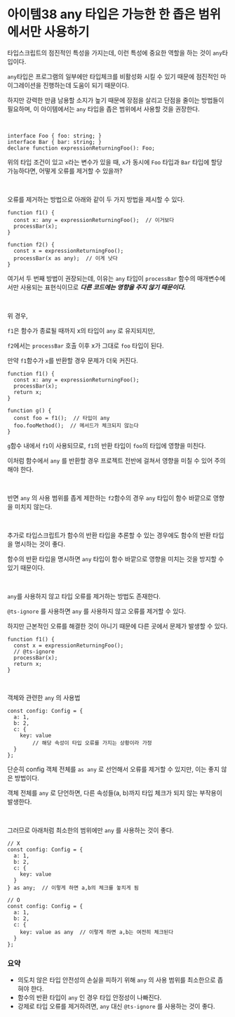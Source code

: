 # 아이템38 any 타입은 가능한 한 좁은 범위에서만 사용하기

타입스크립트의 점진적인 특성을 가지는데, 이런 특성에 중요한 역할을 하는 것이 `any`타입이다.

`any`타입은 프로그램의 일부에만 타입체크를 비활성화 시킬 수 있기 때문에 점진적인 마이그레이션을 진행하는데 도움이 되기 때문이다.

하지만 강력한 만큼 남용할 소지가 높기 때문에 장점을 살리고 단점을 줄이는 방법들이 필요하며, 이 아이템에서는 `any` 타입을 좁은 범위에서 사용할 것을 권장한다.

<br/>

```tsx
interface Foo { foo: string; }
interface Bar { bar: string; }
declare function expressionReturningFoo(): Foo;
```

위의 타입 조건이 있고 `x`라는 변수가 있을 때, `x`가 동시에 `Foo` 타입과 `Bar` 타입에 할당 가능하다면, 어떻게 오류를 제거할 수 있을까?

<br/>

오류를 제거하는 방법으로 아래와 같이 두 가지 방법을 제시할 수 있다.

```tsx
function f1() {
  const x: any = expressionReturningFoo();  // 이거보다
  processBar(x);
}

function f2() {
  const x = expressionReturningFoo();
  processBar(x as any);  // 이게 낫다
}
```

여기서 두 번째 방법이 권장되는데, 이유는 `any` 타입이 `processBar` 함수의 매개변수에서만 사용되는 표현식이므로 ***다른 코드에는 영향을 주지 않기 때문이다.*** 

<br/>

위 경우,

`f1`은 함수가 종료될 때까지 x의 타입이 `any` 로 유지되지만,

`f2`에서는 `processBar` 호출 이후 x가 그대로 `foo` 타입이 된다. 

만약 `f1`함수가 `x`를 반환할 경우 문제가 더욱 커진다.

```tsx
function f1() {
  const x: any = expressionReturningFoo();
  processBar(x);
  return x;
}

function g() {
  const foo = f1();  // 타입이 any
  foo.fooMethod();  // 메서드가 체크되지 않는다
}
```

`g`함수 내에서 `f1`이 사용되므로, `f1`의 반환 타입이 `foo`의 타입에 영향을 미친다.

이처럼 함수에서 `any` 를 반환할 경우 프로젝트 전반에 걸쳐서 영향을 미칠 수 있어 주의해야 한다.

<br/>

반면 `any` 의 사용 범위를 좁게 제한하는 `f2`함수의 경우 `any` 타입이 함수 바깥으로 영향을 미치지 않는다.

<br/>

추가로 타입스크립트가 함수의 반환 타입을 추론할 수 있는 경우에도 함수의 반환 타입을 명시하는 것이 좋다.

함수의 반환 타입을 명시하면 `any` 타입이 함수 바깥으로 영향을 미치는 것을 방지할 수 있기 때문이다.

<br/>

`any`를 사용하지 않고 타입 오류를 제거하는 방법도 존재한다.

`@ts-ignore` 를 사용하면 `any` 를 사용하지 않고 오류를 제거할 수 있다.

하지만 근본적인 오류를 해결한 것이 아니기 때문에 다른 곳에서 문제가 발생할 수 있다.

```tsx
function f1() {
  const x = expressionReturningFoo();
  // @ts-ignore
  processBar(x);
  return x;
}
```

<br/>

객체와 관련한 `any` 의 사용법

```tsx
const config: Config = {
  a: 1,
  b: 2,
  c: {
    key: value
		// 해당 속성이 타입 오류를 가지는 상황이라 가정
  }
};
```

단순히 config 객체 전체를 `as any` 로 선언해서 오류를 제거할 수 있지만, 이는 좋지 않은 방법이다.

객체 전체를 `any` 로 단언하면, 다른 속성들(a, b)까지 타입 체크가 되지 않는 부작용이 발생한다.

<br/>

그러므로 아래처럼 최소한의 범위에만 `any` 를 사용하는 것이 좋다.

```tsx
// X
const config: Config = {
  a: 1,
  b: 2,
  c: {
    key: value
  }
} as any;  // 이렇게 하면 a,b의 체크를 놓치게 됨

// O
const config: Config = {
  a: 1,
  b: 2,
  c: {
    key: value as any  // 이렇게 하면 a,b는 여전히 체크된다
  }
};
```

### 요약

- 의도치 않은 타입 안전성의 손실을 피하기 위해 `any` 의 사용 범위를 최소한으로 좁혀야 한다.
- 함수의 반환 타입이 `any` 인 경우 타입 안정성이 나빠진다.
- 강제로 타입 오류를 제거하려면, `any` 대신 `@ts-ignore` 를 사용하는 것이 좋다.